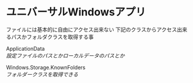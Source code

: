 # ユニバーサルWindowsアプリ
ファイルには基本的に自由にアクセス出来ない
下記のクラスからアクセス出来るパスかフォルダクラスを取得する事

ApplicationData  
*設定ファイルのパスとかローカルデータのパスとか*

Windows.Storage.KnownFolders  
*フォルダークラスを取得できる*
